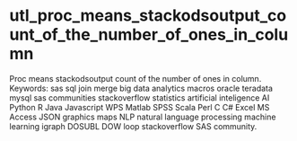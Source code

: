 # utl_proc_means_stackodsoutput_count_of_the_number_of_ones_in_column
Proc means stackodsoutput count of the number of ones in column. Keywords: sas sql join merge big data analytics macros oracle teradata mysql sas communities stackoverflow statistics artificial inteligence AI Python R Java Javascript WPS Matlab SPSS Scala Perl C C# Excel MS Access JSON graphics maps NLP natural language processing machine learning igraph DOSUBL DOW loop stackoverflow SAS community.
